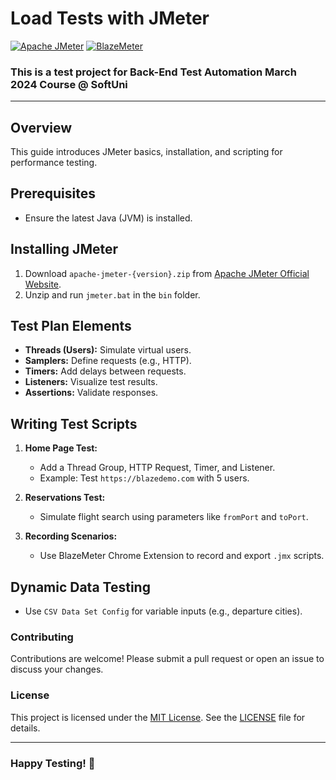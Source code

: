 # Load Tests with JMeter

[![Apache JMeter](https://img.shields.io/badge/Performance%20Testing-JMeter-D22128.svg)](https://jmeter.apache.org/)
[![BlazeMeter](https://img.shields.io/badge/Performance%20Testing-BlazeMeter-EF3700.svg)](https://www.blazemeter.com/)

### This is a test project for **Back-End Test Automation** March 2024 Course @ SoftUni
---

## Overview
This guide introduces JMeter basics, installation, and scripting for performance testing.

## Prerequisites
- Ensure the latest Java (JVM) is installed.

## Installing JMeter
1. Download `apache-jmeter-{version}.zip` from [Apache JMeter Official Website](https://jmeter.apache.org/).
2. Unzip and run `jmeter.bat` in the `bin` folder.

## Test Plan Elements
- **Threads (Users):** Simulate virtual users.
- **Samplers:** Define requests (e.g., HTTP).
- **Timers:** Add delays between requests.
- **Listeners:** Visualize test results.
- **Assertions:** Validate responses.

## Writing Test Scripts
1. **Home Page Test:**
   - Add a Thread Group, HTTP Request, Timer, and Listener.
   - Example: Test `https://blazedemo.com` with 5 users.

2. **Reservations Test:**
   - Simulate flight search using parameters like `fromPort` and `toPort`.

3. **Recording Scenarios:**
   - Use BlazeMeter Chrome Extension to record and export `.jmx` scripts.

## Dynamic Data Testing
- Use `CSV Data Set Config` for variable inputs (e.g., departure cities).

### Contributing
Contributions are welcome! Please submit a pull request or open an issue to discuss your changes.

### License
This project is licensed under the [MIT License](LICENSE). See the [LICENSE](LICENSE) file for details.

---
### Happy Testing! 🚀
